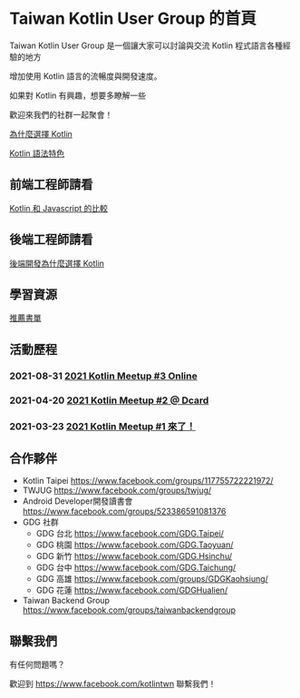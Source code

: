 # Taiwan Kotlin User Group 的首頁

Taiwan Kotlin User Group 是一個讓大家可以討論與交流 Kotlin 程式語言各種經驗的地方

增加使用 Kotlin 語言的流暢度與開發速度。

如果對 Kotlin 有興趣，想要多瞭解一些

歡迎來我們的社群一起聚會！

[為什麼選擇 Kotlin](why-kotlin.md)

[Kotlin 語法特色](kotlin-syntax.md)

## 前端工程師請看

[Kotlin 和 Javascript 的比較](kotlin-vs-js.md)

## 後端工程師請看

[後端開發為什麼選擇 Kotlin](why-kotlin-backend.md)

## 學習資源

[推薦書單](book-list.md)

## 活動歷程

### 2021-08-31 [2021 Kotlin Meetup #3 Online](https://www.facebook.com/events/1264189300692421/)

### 2021-04-20 [2021 Kotlin Meetup #2 @ Dcard](https://www.facebook.com/events/793159571303586/)

### 2021-03-23 [2021 Kotlin Meetup #1 來了！](https://www.facebook.com/events/480898682916368/)

## 合作夥伴

* Kotlin Taipei <https://www.facebook.com/groups/117755722221972/>
* TWJUG <https://www.facebook.com/groups/twjug/>
* Android Developer開發讀書會 <https://www.facebook.com/groups/523386591081376>
* GDG 社群
  * GDG 台北 <https://www.facebook.com/GDG.Taipei/>
  * GDG 桃園 <https://www.facebook.com/GDG.Taoyuan/> 
  * GDG 新竹 <https://www.facebook.com/GDG.Hsinchu/> 
  * GDG 台中 <https://www.facebook.com/GDG.Taichung/>
  * GDG 高雄 <https://www.facebook.com/groups/GDGKaohsiung/> 
  * GDG 花蓮 <https://www.facebook.com/GDGHualien/>
* Taiwan Backend Group <https://www.facebook.com/groups/taiwanbackendgroup>

## 聯繫我們

有任何問題嗎？

歡迎到 <https://www.facebook.com/kotlintwn> 聯繫我們！


